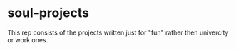 # soul-projects
This rep consists of the projects written just for "fun" rather then univercity or work ones.
